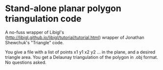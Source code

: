 # Stand-alone planar polygon triangulation code

A no-fuss wrapper of Libigl's (http://libigl.github.io/libigl/tutorial/tutorial.html) wrapper of Jonathan Shewchuk's "Triangle" code.

You give a file with a list of points
x1 y1
x2 y2
...
in the plane, and a desired triangle area. You get a Delaunay triangulation of the polygon in .obj format. No questions asked.